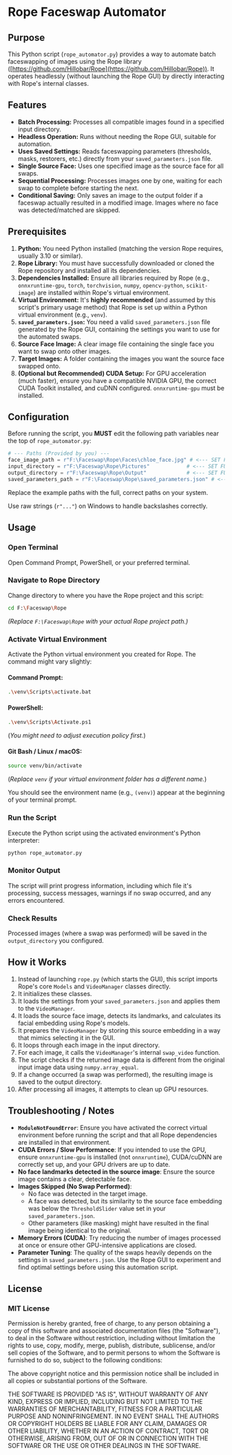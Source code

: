 # Rope Faceswap Automator

## Purpose

This Python script (`rope_automator.py`) provides a way to automate batch faceswapping of images using the Rope library ([https://github.com/Hillobar/Rope](https://github.com/Hillobar/Rope)). It operates headlessly (without launching the Rope GUI) by directly interacting with Rope's internal classes.

## Features

*   **Batch Processing:** Processes all compatible images found in a specified input directory.
*   **Headless Operation:** Runs without needing the Rope GUI, suitable for automation.
*   **Uses Saved Settings:** Reads faceswapping parameters (thresholds, masks, restorers, etc.) directly from your `saved_parameters.json` file.
*   **Single Source Face:** Uses one specified image as the source face for all swaps.
*   **Sequential Processing:** Processes images one by one, waiting for each swap to complete before starting the next.
*   **Conditional Saving:** Only saves an image to the output folder if a faceswap actually resulted in a modified image. Images where no face was detected/matched are skipped.

## Prerequisites

1.  **Python:** You need Python installed (matching the version Rope requires, usually 3.10 or similar).
2.  **Rope Library:** You must have successfully downloaded or cloned the Rope repository and installed all its dependencies.
3.  **Dependencies Installed:** Ensure all libraries required by Rope (e.g., `onnxruntime-gpu`, `torch`, `torchvision`, `numpy`, `opencv-python`, `scikit-image`) are installed within Rope's virtual environment.
4.  **Virtual Environment:** It's **highly recommended** (and assumed by this script's primary usage method) that Rope is set up within a Python virtual environment (e.g., `venv`).
5.  **`saved_parameters.json`:** You need a valid `saved_parameters.json` file generated by the Rope GUI, containing the settings you want to use for the automated swaps.
6.  **Source Face Image:** A clear image file containing the single face you want to swap onto other images.
7.  **Target Images:** A folder containing the images you want the source face swapped onto.
8.  **(Optional but Recommended) CUDA Setup:** For GPU acceleration (much faster), ensure you have a compatible NVIDIA GPU, the correct CUDA Toolkit installed, and cuDNN configured. `onnxruntime-gpu` must be installed.

## Configuration

Before running the script, you **MUST** edit the following path variables near the top of `rope_automator.py`:

```python
# --- Paths (Provided by you) ---
face_image_path = r"F:\Faceswap\Rope\Faces\chloe_face.jpg" # <--- SET FULL PATH to your source face image
input_directory = r"F:\Faceswap\Rope\Pictures"            # <--- SET FULL PATH to your input images folder
output_directory = r"F:\Faceswap\Rope\Output"             # <--- SET FULL PATH to where results should be saved
saved_parameters_path = r"F:\Faceswap\Rope\saved_parameters.json" # <--- SET FULL PATH to your Rope settings file
```

Replace the example paths with the full, correct paths on your system.

Use raw strings (`r"..."`) on Windows to handle backslashes correctly.

## Usage

### Open Terminal

Open Command Prompt, PowerShell, or your preferred terminal.

### Navigate to Rope Directory

Change directory to where you have the Rope project and this script:

```sh
cd F:\Faceswap\Rope
```

*(Replace `F:\Faceswap\Rope` with your actual Rope project path.)*

### Activate Virtual Environment

Activate the Python virtual environment you created for Rope. The command might vary slightly:

#### Command Prompt:
```sh
.\venv\Scripts\activate.bat
```

#### PowerShell:
```sh
.\venv\Scripts\Activate.ps1  
```
(*You might need to adjust execution policy first.*)

#### Git Bash / Linux / macOS:
```sh
source venv/bin/activate
```
(*Replace `venv` if your virtual environment folder has a different name.*)

You should see the environment name (e.g., `(venv)`) appear at the beginning of your terminal prompt.

### Run the Script

Execute the Python script using the activated environment's Python interpreter:

```sh
python rope_automator.py
```

### Monitor Output

The script will print progress information, including which file it's processing, success messages, warnings if no swap occurred, and any errors encountered.

### Check Results

Processed images (where a swap was performed) will be saved in the `output_directory` you configured.

## How it Works

1. Instead of launching `rope.py` (which starts the GUI), this script imports Rope's core `Models` and `VideoManager` classes directly.
2. It initializes these classes.
3. It loads the settings from your `saved_parameters.json` and applies them to the `VideoManager`.
4. It loads the source face image, detects its landmarks, and calculates its facial embedding using Rope's models.
5. It prepares the `VideoManager` by storing this source embedding in a way that mimics selecting it in the GUI.
6. It loops through each image in the input directory.
7. For each image, it calls the `VideoManager`'s internal `swap_video` function.
8. The script checks if the returned image data is different from the original input image data using `numpy.array_equal`.
9. If a change occurred (a swap was performed), the resulting image is saved to the output directory.
10. After processing all images, it attempts to clean up GPU resources.

## Troubleshooting / Notes

* **`ModuleNotFoundError`**: Ensure you have activated the correct virtual environment before running the script and that all Rope dependencies are installed in that environment.
* **CUDA Errors / Slow Performance**: If you intended to use the GPU, ensure `onnxruntime-gpu` is installed (not `onnxruntime`), CUDA/cuDNN are correctly set up, and your GPU drivers are up to date.
* **No face landmarks detected in the source image**: Ensure the source image contains a clear, detectable face.
* **Images Skipped (No Swap Performed)**:
  * No face was detected in the target image.
  * A face was detected, but its similarity to the source face embedding was below the `ThresholdSlider` value set in your `saved_parameters.json`.
  * Other parameters (like masking) might have resulted in the final image being identical to the original.
* **Memory Errors (CUDA)**: Try reducing the number of images processed at once or ensure other GPU-intensive applications are closed.
* **Parameter Tuning**: The quality of the swaps heavily depends on the settings in `saved_parameters.json`. Use the Rope GUI to experiment and find optimal settings before using this automation script.

## License

### MIT License

Permission is hereby granted, free of charge, to any person obtaining a copy
of this software and associated documentation files (the "Software"), to deal
in the Software without restriction, including without limitation the rights
to use, copy, modify, merge, publish, distribute, sublicense, and/or sell
copies of the Software, and to permit persons to whom the Software is
furnished to do so, subject to the following conditions:

The above copyright notice and this permission notice shall be included in all
copies or substantial portions of the Software.

THE SOFTWARE IS PROVIDED "AS IS", WITHOUT WARRANTY OF ANY KIND, EXPRESS OR
IMPLIED, INCLUDING BUT NOT LIMITED TO THE WARRANTIES OF MERCHANTABILITY,
FITNESS FOR A PARTICULAR PURPOSE AND NONINFRINGEMENT. IN NO EVENT SHALL THE
AUTHORS OR COPYRIGHT HOLDERS BE LIABLE FOR ANY CLAIM, DAMAGES OR OTHER
LIABILITY, WHETHER IN AN ACTION OF CONTRACT, TORT OR OTHERWISE, ARISING FROM,
OUT OF OR IN CONNECTION WITH THE SOFTWARE OR THE USE OR OTHER DEALINGS IN THE
SOFTWARE.

